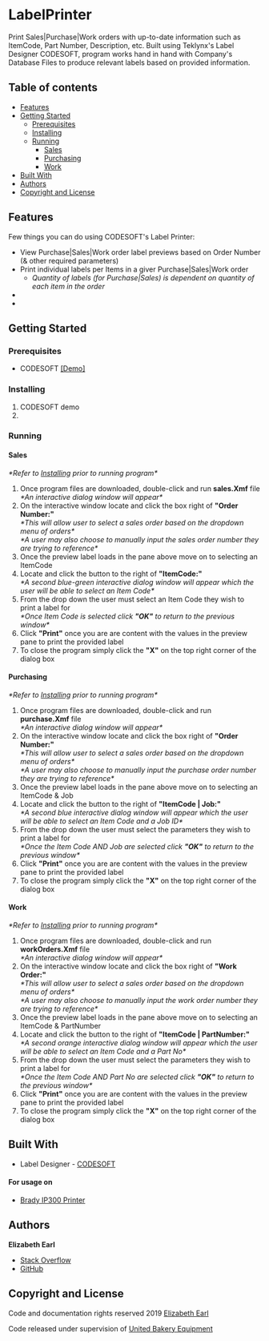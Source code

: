 # LabelPrinter
Print Sales|Purchase|Work orders with up-to-date information such as ItemCode, Part Number, Description, etc. Built using Teklynx's Label Designer CODESOFT, program works hand in hand with Company's Database Files to produce relevant labels based on provided information.

## Table of contents
* [Features](#features)
* [Getting Started](#getting-started)
  * [Prerequisites](#prerequisites)
  * [Installing](#installing)
  * [Running](#running)
    * [Sales](#sales)
    * [Purchasing](#purchasing)
    * [Work](#work)
* [Built With](#built-with)
* [Authors](#authors)
* [Copyright and License](#copyright-and-license)

## Features
Few things you can do using CODESOFT's Label Printer:
* View Purchase|Sales|Work order label previews based on Order Number (& other required parameters)
* Print individual labels per Items in a giver Purchase|Sales|Work order
  * *Quantity of labels (for Purchase|Sales) is dependent on quantity of each item in the order*
* 
* 

## Getting Started

### Prerequisites
* CODESOFT [[Demo]](https://www.teklynx.com/en/products/request-demo?product=CODESOFT)

### Installing 
1. [](https://www.teklynx.com/en/products/request-demo?product=CODESOFT) CODESOFT demo<br />
2. <br />

### Running
#### Sales
*\*Refer to [Installing](#installing) prior to running program\**
1. Once program files are downloaded, double-click and run **sales.Xmf** file <br />
	*\*An interactive dialog window will appear\**<br />
2. On the interactive window locate and click the box right of **"Order Number:"**<br />
	*\*This will allow user to select a sales order based on the dropdown menu of orders\**<br />
  *\*A user may also choose to manually input the sales order number they are trying to reference\**
3. Once the preview label loads in the pane above move on to selecting an ItemCode <br />
4. Locate and click the button to the right of **"ItemCode:"** <br />
  *\*A second blue-green interactive dialog window will appear which the user will be able to select an Item Code\**<br />
5. From the drop down the user must select an Item Code they wish to print a label for<br />
  *\*Once Item Code is selected click **"OK"** to return to the previous window\**<br />
6. Click **"Print"** once you are are content with the values in the preview pane to print the provided label <br />
7. To close the program simply click the **"X"** on the top right corner of the dialog box<br />

#### Purchasing
*\*Refer to [Installing](#installing) prior to running program\**
1. Once program files are downloaded, double-click and run **purchase.Xmf** file <br />
	*\*An interactive dialog window will appear\**<br />
2. On the interactive window locate and click the box right of **"Order Number:"**<br />
	*\*This will allow user to select a sales order based on the dropdown menu of orders\**<br />
  *\*A user may also choose to manually input the purchase order number they are trying to reference\**
3. Once the preview label loads in the pane above move on to selecting an ItemCode & Job <br />
4. Locate and click the button to the right of **"ItemCode | Job:"** <br />
  *\*A second blue interactive dialog window will appear which the user will be able to select an Item Code and a Job ID\**<br />
5. From the drop down the user must select the parameters they wish to print a label for<br />
  *\*Once the Item Code AND Job are selected click **"OK"** to return to the previous window\**<br />
6. Click **"Print"** once you are are content with the values in the preview pane to print the provided label <br />
7. To close the program simply click the **"X"** on the top right corner of the dialog box<br />

#### Work
*\*Refer to [Installing](#installing) prior to running program\**
1. Once program files are downloaded, double-click and run **workOrders.Xmf** file <br />
	*\*An interactive dialog window will appear\**<br />
2. On the interactive window locate and click the box right of **"Work Order:"**<br />
	*\*This will allow user to select a sales order based on the dropdown menu of orders\**<br />
  *\*A user may also choose to manually input the work order number they are trying to reference\**
3. Once the preview label loads in the pane above move on to selecting an ItemCode & PartNumber <br />
4. Locate and click the button to the right of **"ItemCode | PartNumber:"** <br />
  *\*A second orange interactive dialog window will appear which the user will be able to select an Item Code and a Part No\**<br />
5. From the drop down the user must select the parameters they wish to print a label for<br />
  *\*Once the Item Code AND Part No are selected click **"OK"** to return to the previous window\**<br />
6. Click **"Print"** once you are are content with the values in the preview pane to print the provided label <br />
7. To close the program simply click the **"X"** on the top right corner of the dialog box<br />

## Built With
* Label Designer - [CODESOFT](https://www.teklynx.com/en/products/label-design-solutions/codesoft)
#### For usage on
* [Brady IP300 Printer](https://www.bradyid.com/retired-printers/IP-printer?Ntt=ip%20printer)

## Authors
**Elizabeth Earl**
* [Stack Overflow](https://stackoverflow.com/users/10267094/e-earl)
* [GitHub](https://github.com/esanch/)

## Copyright and License
Code and documentation rights reserved 2019 [Elizabeth Earl](mailto:elizabeth.earl@ubeusa.com) 

Code released under supervision of [United Bakery Equipment](http://ubeusa.com/)

